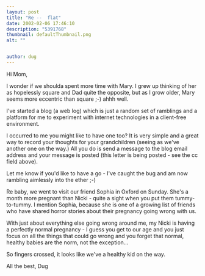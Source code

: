 ```yaml
---
layout: post
title: "Re --  flat"
date: 2002-02-06 17:46:10
description: "5391768"
thumbnail: defaultThumbnail.png
alt: ""


author: dug
---
```


<p>Hi Mom,</p>

<p>I wonder if we shoulda spent more time with Mary. I grew up thinking of her as hopelessly square and Dad quite the opposite, but as I grow older, Mary seems more eccentric than square ;-) ahhh well.</p>

<p>I've started a blog (a web log) which is just a random set of ramblings and a platform for me to experiment with internet technologies in a client-free environment.</p>

<p>I occurred to me you might like to have one too? It is very simple and a great way to record your thoughts for your grandchildren (seeing as we've another one on the way.) All you do is send a message to the blog email address and your message is posted (this letter is being posted - see the cc field above).</p>

<p>Let me know if you'd like to have a go - I've caught the bug and am now rambling aimlessly into the ether ;-)</p>

<p>Re baby, we went to visit our friend Sophia in Oxford on Sunday. She's a month more pregnant than Nicki - quite a sight when you put them tummy-to-tummy. I mention Sophia, because she is one of a growing list of friends who have shared horror stories about their pregnancy going wrong with us. </p>

<p>With just about everything else going wrong around me, my Nicki is having a perfectly normal pregnancy - I guess you get to our age and you just focus on all the things that could go wrong and you forget that normal, healthy babies are the norm, not the exception...</p>

<p>So fingers crossed, it looks like we've a healthy kid on the way.</p>

<p>All the best, Dug</p>
